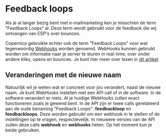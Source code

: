 # Feedback loops

Als je al langer bezig bent met e-mailmarketing ken je misschien de term 
"Feedback Loops" al. Deze term wordt gebruikt voor de feedback die wij 
ontvangen van ESP's over bounces.

Copernica gebruikte echter ook de term "Feedback Loops" voor wat 
tegenwoordig [Webhooks](./webhooks) worden genoemd. WebHooks kunnen gebruikt 
worden om informatie naar je server te sturen in real-time, over onder andere 
kliks, opens en bounces. Je kunt hier meer over lezen in [dit artikel](./webhooks).

## Veranderingen met de nieuwe naam

Natuurlijk wil je weten wat er concreet voor jou verandert, naast de nieuwe 
naam. Je kunt WebHooks instellen met een API call of in de software. In 
de software verandert er niets. Al je huidige WebHooks zullen exact 
functioneren zoals je gewend bent. In de API zijn er twee calls gerelateerd 
aan de oude benaming "Feedback Loops": **feedbackloop** en **feedbackloops**.
Deze worden gebruikt om een webhook in te stellen of de instellingen op 
te vragen, respectievelijk. In nieuwere versies van de API zullen deze 
calls **webhook** en **webhooks** heten. Op het moment kun je beide 
gebruiken.
